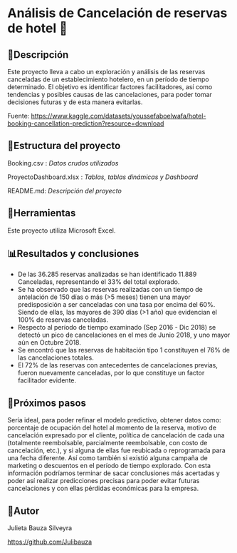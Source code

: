 # Análisis de Cancelación de reservas de hotel :hotel:

## :memo:**Descripción**

Este proyecto lleva a cabo un exploración y análisis de las reservas canceladas de un establecimiento hotelero, en un período de tiempo determinado. El objetivo es identificar factores facilitadores, así como tendencias y posibles causas de las cancelaciones, para poder tomar decisiones futuras y de esta manera evitarlas.

Fuente: https://www.kaggle.com/datasets/youssefaboelwafa/hotel-booking-cancellation-prediction?resource=download



## :file_folder:**Estructura del proyecto**

Booking.csv :  *Datos crudos utilizados*

ProyectoDashboard.xlsx :  *Tablas, tablas dinámicas y Dashboard*

README.md:   *Descripción del proyecto*


## :wrench:**Herramientas**

Este proyecto utiliza Microsoft Excel.


## :bar_chart:**Resultados y conclusiones**

-	De las 36.285 reservas analizadas se han identificado 11.889 Canceladas, representando el 33% del total explorado.
-	Se ha observado que las reservas realizadas con un tiempo de antelación de 150 días o más (>5 meses) tienen una mayor predisposición a ser canceladas con una tasa por encima del 60%. Siendo de ellas, las mayores de 390 días (>1 año) que evidencian el 100% de reservas canceladas.
-	Respecto al período de tiempo examinado (Sep 2016 - Dic 2018) se detectó un pico de cancelaciones en el mes de Junio 2018, y uno mayor aún en Octubre 2018. 
-	Se encontró que las reservas de habitación tipo 1 constituyen el 76% de las cancelaciones totales.
-	El 72% de las reservas con antecedentes de cancelaciones previas, fueron nuevamente canceladas, por lo que constituye un factor facilitador evidente.


## :feet:**Próximos pasos**

Sería ideal, para poder refinar el modelo predictivo, obtener datos como: porcentaje de ocupación del hotel al momento de la reserva, motivo de cancelación expresado por el cliente, política de cancelación de cada una (totalmente reembolsable, parcialmente reembolsable, con costo de cancelación, etc.), y si alguna de ellas fue reubicada o reprogramada para una fecha diferente. Así como también si existió alguna campaña de marketing o descuentos en el período de tiempo explorado.
Con esta información podríamos terminar de sacar conclusiones más acertadas y poder así realizar predicciones precisas para poder evitar futuras cancelaciones y con ellas pérdidas económicas para la empresa.


## :bust_in_silhouette:**Autor**

Julieta Bauza Silveyra

https://github.com/Julibauza
